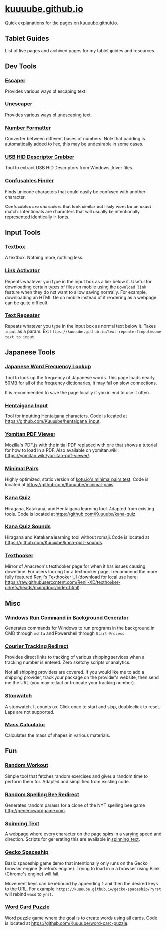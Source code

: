 # [kuuuube.github.io](https://kuuuube.github.io)

Quick explanations for the pages on [kuuuube.github.io](https://kuuuube.github.io).

## Tablet Guides

List of live pages and archived pages for my tablet guides and resources.

## Dev Tools

### [Escaper](https://kuuuube.github.io/escaper)

Provides various ways of escaping text.

### [Unescaper](https://kuuuube.github.io/unescaper)

Provides various ways of unescaping text.

### [Number Formatter](https://kuuuube.github.io/number-formatter)

Converter between different bases of numbers. Note that padding is automatically added to hex, this may be undesirable in some cases.

### [USB HID Descriptor Grabber](https://kuuuube.github.io/descriptor-grabber)

Tool to extract USB HID Descriptors from Windows driver files.

### [Confusables Finder](https://kuuuube.github.io/confusables-finder)

Finds unicode characters that could easily be confused with another character.

Confusables are characters that look similar but likely wont be an exact match. Intentionals are characters that will usually be intentionally represented identically in fonts.

## Input Tools

### [Textbox](https://kuuuube.github.io/textbox)

A textbox. Nothing more, nothing less.

### [Link Activator](https://kuuuube.github.io/link-activator)

Repeats whatever you type in the input box as a link below it. Useful for downloading certain types of files on mobile using the `Download link` feature when they do not want to allow saving normally. For example, downloading an HTML file on mobile instead of it rendering as a webpage can be quite difficult.

### [Text Repeater](https://kuuuube.github.io/text-repeater)

Repeats whatever you type in the input box as normal text below it. Takes `input` as a param. Ex: `https://kuuuube.github.io/text-repeater?input=some text to input`.

## Japanese Tools

### [Japanese Word Frequency Lookup](https://kuuuube.github.io/japanese-word-frequency)

Tool to look up the frequency of Japanese words. This page loads nearly 50MB for all of the frequency dictionaries, it may fail on slow connections.

It is recommended to save the page locally if you intend to use it often.

### [Hentaigana Input](https://kuuuube.github.io/hentaigana_input)

Tool for inputting [Hentaigana](https://en.wikipedia.org/wiki/Hentaigana) characters. Code is located at https://github.com/Kuuuube/hentaigana_input.

### [Yomitan PDF Viewer](https://kuuuube.github.io/yomitan-pdf-viewer)

Mozilla's PDF.js with the initial PDF replaced with one that shows a tutorial for how to load in a PDF. Also available on yomitan.wiki: https://yomitan.wiki/yomitan-pdf-viewer/.

### [Minimal Pairs](https://kuuuube.github.io/minimal-pairs)

Highly optimized, static version of [kotu.io's minimal pairs test](https://kotu.io/tests/pitchAccent/perception/minimalPairs). Code is located at https://github.com/Kuuuube/minimal-pairs.

### [Kana Quiz](https://kuuuube.github.io/kana-quiz)

Hiragana, Katakana, and Hentaigana learning tool. Adapted from existing tools. Code is located at https://github.com/Kuuuube/kana-quiz.

### [Kana Quiz Sounds](https://kuuuube.github.io/kana-quiz-sounds)

Hiragana and Katakana learning tool without romaji. Code is located at https://github.com/Kuuuube/kana-quiz-sounds.

### [Texthooker](https://kuuuube.github.io/texthooker)

Mirror of Anacreon's texthooker page for when it has issues causing downtime. For users looking for a texthooker page, I recommend the more fully featured [Renji's Texthooker UI](https://renji-xd.github.io/texthooker-ui/) (download for local use here: https://raw.githubusercontent.com/Renji-XD/texthooker-ui/refs/heads/main/docs/index.html).

## Misc

### [Windows Run Command in Background Generator](https://kuuuube.github.io/run-in-background)

Generates commands for Windows to run programs in the background in CMD through `mshta` and Powershell through `Start-Process`.

### [Courier Tracking Redirect](https://kuuuube.github.io/courier-tracking-redirect)

Provides direct links to tracking of various shipping services when a tracking number is entered. Zero sketchy scripts or analytics.

Not all shipping providers are covered. If you would like me to add a shipping provider, track your package on the provider's website, then send me the URL (you may redact or truncate your tracking number).

### [Stopwatch](https://kuuuube.github.io/stopwatch)

A stopwatch. It counts up. Click once to start and stop, doubleclick to reset. Laps are not supported.

### [Mass Calculator](https://kuuuube.github.io/mass-calculator)

Calculates the mass of shapes in various materials.

## Fun

### [Random Workout](https://kuuuube.github.io/random-workout-generator)

Simple tool that fetches random exercises and gives a random time to perform them for. Adapted and simplified from existing code.

### [Random Spelling Bee Redirect](https://kuuuube.github.io/random-spelling-bee-redirect)

Generates random params for a clone of the NYT spelling bee game http://genericwordgame.com.

### [Spinning Text](https://kuuuube.github.io/spinning_text)

A webpage where every character on the page spins in a varying speed and direction. Scripts for generating this are available in [spinning_text](./spinning_text/).

### [Gecko Spaceship](https://kuuuube.github.io/gecko-spaceship)

Basic spaceship game demo that intentionally only runs on the Gecko browser engine (Firefox's engine). Trying to load in in a browser using Blink (Chrome's engine) will fail.

Movement keys can be rebound by appending `?` and then the desired keys to the URL. For example: `https://kuuuube.github.io/gecko-spaceship/?yrst` will rebind `wasd` to `yrst`.

### [Word Card Puzzle](https://kuuuube.github.io/word-card-puzzle)

Word puzzle game where the goal is to create words using all cards. Code is located at https://github.com/Kuuuube/word-card-puzzle.
